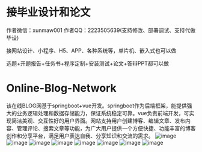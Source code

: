 # 接毕业设计和论文
作者微信：xunmaw001  作者QQ：2223505639(支持修改、部署调试、支持代做毕设)

接网站设计、小程序、H5、APP、各种系统等，单片机、嵌入式也可以做

选题+开题报告+任务书+程序定制+安装测试+论文+答辩PPT都可以做
# Online-Blog-Network
该在线BLOG网基于springboot+vue开发。springboot作为后端框架，能提供强大的业务逻辑处理和数据存储能力，保证系统稳定可靠。vue负责前端开发，可实现简洁美观、交互性好的用户界面。网站支持用户创建博客、编辑文章、发布内容、管理评论、搜索文章等功能，为广大用户提供一个方便快捷、功能丰富的博客创作和分享平台，满足用户表达自我、分享知识和交流的需求。
![image](https://github.com/user-attachments/assets/6708f969-cdc8-4328-95a4-df7eef4a1b3a)
![image](https://github.com/user-attachments/assets/a07d3416-e797-45c1-828b-1e59cf67b9c4)
![image](https://github.com/user-attachments/assets/7ae32db8-9c06-435d-921e-5d076b5eee6f)
![image](https://github.com/user-attachments/assets/f9ebf8a1-16ea-4438-a8fc-41bc0819888a)
![image](https://github.com/user-attachments/assets/5abfea76-06c7-462e-8d9b-a351fe8efa96)
![image](https://github.com/user-attachments/assets/00917c4f-699f-486f-9bd8-35a6d22cb35b)
![image](https://github.com/user-attachments/assets/ae6600fc-2a71-416b-ae9b-a34eb64e3357)
![image](https://github.com/user-attachments/assets/dbc4aaa4-33f2-442a-878a-51d1a0330523)
